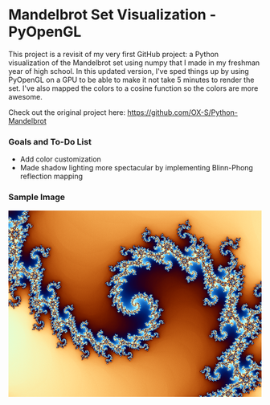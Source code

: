 # **Mandelbrot Set Visualization - PyOpenGL**

This project is a revisit of my very first GitHub project: a Python visualization of the Mandelbrot set using numpy that I made in my freshman year of high school. In this updated version, I've sped things up by using PyOpenGL on a GPU to be able to make it not take 5 minutes to render the set. I've also mapped the colors to a cosine function so the colors are more awesome.

Check out the original project here: https://github.com/OX-S/Python-Mandelbrot

### Goals and To-Do List
* Add color customization
* Made shadow lighting more spectacular by implementing Blinn-Phong reflection mapping

  
### Sample Image
![Image 1](Images/mandelbrot.png)
